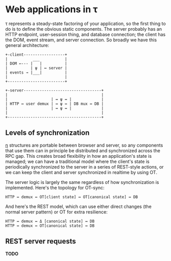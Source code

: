 # Web applications in τ
τ represents a steady-state factoring of your application, so the first thing to do is to define the obvious static components. The server probably has an HTTP endpoint, user-session thing, and database connection; the client has the DOM, event stream, and server connection. So broadly we have this general architecture:

```
+-client------------------+
|           ___           |
| DOM ←--- |   |          |
|          | ψ | ↔ server |
| events → |___|          |
|                         |
+-------------------------+

+-server----------------------------------+
|                                         |
|                   | ↔ ψ ↔ |             |
| HTTP ↔ user demux | ↔ ψ ↔ | DB mux ↔ DB |
|                   | ↔ ψ ↔ |             |
|                                         |
+-----------------------------------------+
```


## Levels of synchronization
[η](eta.md) structures are portable between browser and server, so any components that use them can in principle be distributed and synchronized across the RPC gap. This creates broad flexibility in how an application's state is managed; we can have a traditional model where the client's state is periodically synchronized to the server in a series of REST-style actions, or we can keep the client and server synchronized in realtime by using OT.

The server logic is largely the same regardless of how synchronization is implemented. Here's the topology for OT-sync:

```
HTTP ↔ demux ↔ OT[client state] ↔ OT[canonical state] ↔ DB
```

And here's the REST model, which can use either direct changes (the normal server pattern) or OT for extra resilience:

```
HTTP ↔ demux ↔ Δ [canonical state] ↔ DB
HTTP ↔ demux ↔ OT[canonical state] ↔ DB
```


## REST server requests
**TODO**
